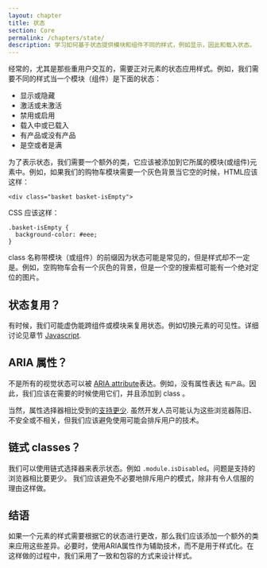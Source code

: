 ```yaml
---
layout: chapter
title: 状态
section: Core
permalink: /chapters/state/
description: 学习如何基于状态提供模块和组件不同的样式，例如显示，因此和载入状态。
---
```


经常的，尤其是那些重用户交互的，需要正对元素的状态应用样式。例如，我们需要不同的样式当一个模块（组件）是下面的状态：

- 显示或隐藏
- 激活或未激活
- 禁用或启用
- 载入中或已载入
- 有产品或没有产品
- 是空或者是满

为了表示状态，我们需要一个额外的类，它应该被添加到它所属的模块(或组件)元素中。例如，如果我们的购物车模块需要一个灰色背景当它空的时候，HTML应该这样：

	<div class="basket basket-isEmpty">

CSS 应该这样：

	.basket-isEmpty {
      background-color: #eee;
	}

class 名称带模块（或组件）的前缀因为状态可能是常见的，但是样式却不一定是。例如，空购物车会有一个灰色的背景，但是一个空的搜索框可能有一个绝对定位的图片。

## 状态复用？

有时候，我们可能虚伪能跨组件或模块来复用状态。例如切换元素的可见性。详细讨论见章节 [Javascript](/chapters/javascript/).

## ARIA 属性？

不是所有的视觉状态可以被 [ARIA attribute](https://www.w3.org/TR/wai-aria/states_and_properties#attrs_widgets)表达。例如，没有属性表达 `有产品`。因此，我们应该在需要的时候使用它们，并且添加到 class 。

当然，属性选择器相比受到的[支持更少](https://www.impressivewebs.com/attribute-selectors/). 虽然开发人员可能认为这些浏览器陈旧、不安全或不相关，但我们应该避免使用可能会排斥用户的技术。

## 链式 classes？

我们可以使用链式选择器来表示状态。例如 `.module.isDisabled`。问题是支持的浏览器相比要更少。 我们应该避免不必要地排斥用户的模式，除非有令人信服的理由这样做。

## 结语

如果一个元素的样式需要根据它的状态进行更改，那么我们应该添加一个额外的类来应用这些差异。必要时，使用ARIA属性作为辅助技术，而不是用于样式化。在这样做的过程中，我们采用了一致和包容的方式来设计样式。
